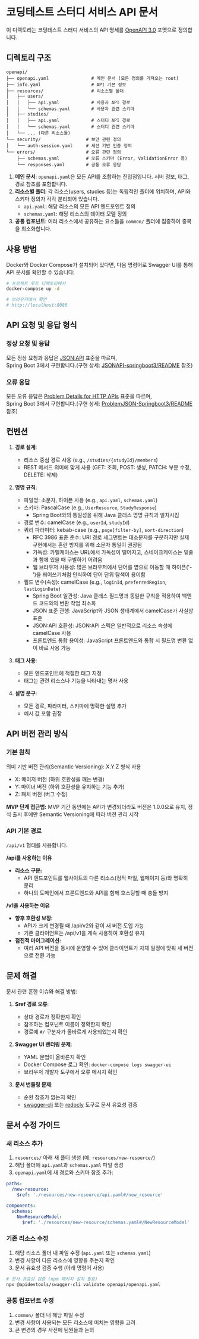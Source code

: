 # 코딩테스트 스터디 서비스 API 문서

이 디렉토리는 코딩테스트 스터디 서비스의 API 명세를 [OpenAPI 3.0](https://spec.openapis.org/oas/v3.0.3.html) 포맷으로 정의합니다.

## 디렉토리 구조

```
openapi/
├── openapi.yaml                # 메인 문서 (모든 정의를 가져오는 root)
├── info.yaml                   # API 기본 정보
├── resources/                  # 리소스별 폴더
│   ├── users/
│   │   ├── api.yaml            # 사용자 API 경로
│   │   └── schemas.yaml        # 사용자 관련 스키마
│   ├── studies/
│   │   ├── api.yaml            # 스터디 API 경로
│   │   └── schemas.yaml        # 스터디 관련 스키마
│   └── ... (다른 리소스들)
└── security/                 # 보안 관련 정의
│   └── auth-session.yaml     # 세션 기반 인증 정의
└── errors/                   # 오류 관련 정의
    ├── schemas.yaml          # 오류 스키마 (Error, ValidationError 등)
    └── responses.yaml        # 공통 오류 응답
```

1. **메인 문서**: `openapi.yaml`은 모든 API를 조합하는 진입점입니다. 서버 정보, 태그, 경로 참조를 포함합니다.
2. **리소스별 폴더**: 각 리소스(users, studies 등)는 독립적인 폴더에 위치하며, API와 스키마 정의가 각각 분리되어 있습니다.
    - `api.yaml`: 해당 리소스의 모든 API 엔드포인트 정의
    - `schemas.yaml`: 해당 리소스의 데이터 모델 정의
3. **공통 컴포넌트**: 여러 리소스에서 공유하는 요소들을 `common/` 폴더에 집중하여 중복을 최소화합니다.

## 사용 방법

Docker와 Docker Compose가 설치되어 있다면, 다음 명령어로 Swagger UI를 통해 API 문서를 확인할 수 있습니다:

```bash
# 프로젝트 루트 디렉토리에서
docker-compose up -d

# 브라우저에서 확인
# http://localhost:8080
```

## API 요청 및 응답 형식

### 정상 요청 및 응답

모든 정상 요청과 응답은 [JSON:API](https://jsonapi.org/) 표준을 따르며,   
Spring Boot 3에서 구현합니다.(구현 상세: [JSONAPI-springboot3/README](https://github.com/biddan606/JSONAPI-springboot3) 참조)

### 오류 응답

모든 오류 응답은 [Problem Details for HTTP APIs](https://datatracker.ietf.org/doc/html/rfc7807) 표준을 따르며,   
Spring Boot 3에서 구현합니다.(구현 상세: [ProblemJSON-Springboot3/README](https://github.com/biddan606/ProblemJSON-SpringBoot3) 참조)

## 컨벤션

1. **경로 설계**:
    - 리소스 중심 경로 사용 (e.g., `/studies/{studyId}/members`)
    - REST 메서드 의미에 맞게 사용 (GET: 조회, POST: 생성, PATCH: 부분 수정, DELETE: 삭제)

2. **명명 규칙**:
    - 파일명: 소문자, 하이픈 사용 (e.g., `api.yaml`, `schemas.yaml`)
    - 스키마: PascalCase (e.g., `UserResource`, `StudyResponse`)
        - Spring Boot와의 통일성을 위해 Java 클래스 명명 규칙과 일치시킴
    - 경로 변수: camelCase (e.g., `userId`, `studyId`)
    - 쿼리 파라미터: kebab-case (e.g., `page[filter-by]`, `sort-direction`)
        - RFC 3986 표준 준수: URI 경로 세그먼트는 대소문자를 구분하지만 실제 구현에서는 혼란 방지를 위해 소문자 통일이 권장됨
        - 가독성: 카멜케이스는 URL에서 가독성이 떨어지고, 스네이크케이스는 밑줄과 함께 있을 때 구별하기 어려움
        - 웹 브라우저 사용성: 많은 브라우저에서 단어를 옆으로 이동할 때 하이픈('-')을 띄어쓰기처럼 인식하여 단어 단위 탐색이 용이함
   - 필드 변수(속성): camelCase (e.g., `loginId`, `preferredRegion`, `lastLoginDate`)
      - Spring Boot 일관성: Java 클래스 필드명과 동일한 규칙을 적용하여 백엔드 코드와의 변환 작업 최소화
      - JSON 표준 관행: JavaScript와 JSON 생태계에서 camelCase가 사실상 표준
      - JSON:API 호환성: JSON:API 스펙은 일반적으로 리소스 속성에 camelCase 사용
      - 프론트엔드 통합 용이성: JavaScript 프론트엔드와 통합 시 필드명 변환 없이 바로 사용 가능

3. **태그 사용**:
    - 모든 엔드포인트에 적절한 태그 지정
    - 태그는 관련 리소스나 기능을 나타내는 명사 사용

4. **설명 문구**:
    - 모든 경로, 파라미터, 스키마에 명확한 설명 추가
    - 예시 값 포함 권장

## API 버전 관리 방식

### 기본 원칙

의미 기반 버전 관리(Semantic Versioning): X.Y.Z 형식 사용
- X: 메이저 버전 (하위 호환성을 깨는 변경)
- Y: 마이너 버전 (하위 호환성을 유지하는 기능 추가)
- Z: 패치 버전 (버그 수정)

**MVP 단계 접근법:** MVP 기간 동안에는 API가 변경되더라도 버전은 1.0.0으로 유지, 정식 출시 후에만 Semantic Versioning에 따라 버전 관리 시작

### API 기본 경로

`/api/v1` 형태를 사용합니다.

**/api를 사용하는 이유**
- **리소스 구분:**
  - API 엔드포인트를 웹사이트의 다른 리소스(정적 파일, 웹페이지 등)와 명확히 분리
  - 하나의 도메인에서 프론트엔드와 API를 함께 호스팅할 때 충돌 방지

**/v1을 사용하는 이유**
- **향후 호환성 보장:**
  - API가 크게 변경될 때 /api/v2와 같이 새 버전 도입 가능
  - 기존 클라이언트는 /api/v1을 계속 사용하여 호환성 유지
- **점진적 마이그레이션:**
  - 여러 API 버전을 동시에 운영할 수 있어 클라이언트가 자체 일정에 맞춰 새 버전으로 전환 가능

## 문제 해결

문서 관련 흔한 이슈와 해결 방법:

1. **$ref 경로 오류**:
    - 상대 경로가 정확한지 확인
    - 참조하는 컴포넌트 이름이 정확한지 확인
    - 경로에 `#/` 구분자가 올바르게 사용되었는지 확인

2. **Swagger UI 렌더링 문제**:
    - YAML 문법이 올바른지 확인
    - Docker Compose 로그 확인: `docker-compose logs swagger-ui`
    - 브라우저 개발자 도구에서 오류 메시지 확인

3. **문서 번들링 문제**:
    - 순환 참조가 없는지 확인
    - [swagger-cli](https://github.com/APIDevTools/swagger-cli) 또는 [redocly](https://redocly.com/docs/cli/) 도구로 문서 유효성 검증


## 문서 수정 가이드

### 새 리소스 추가

1. `resources/` 아래 새 폴더 생성 (예: `resources/new-resource/`)
2. 해당 폴더에 `api.yaml`과 `schemas.yaml` 파일 생성
3. `openapi.yaml`에 새 경로와 스키마 참조 추가:

```yaml
paths:
  /new-resource:
    $ref: './resources/new-resource/api.yaml#/new_resource'

components:
  schemas:
    NewResourceModel:
      $ref: './resources/new-resource/schemas.yaml#/NewResourceModel'
```

### 기존 리소스 수정

1. 해당 리소스 폴더 내 파일 수정 (`api.yaml` 또는 `schemas.yaml`)
2. 변경 사항이 다른 리소스에 영향을 주는지 확인
3. 문서 유효성 검증 수행 (아래 명령어 사용)

```bash
# 문서 유효성 검증 (npm 패키지 설치 필요)
npx @apidevtools/swagger-cli validate openapi/openapi.yaml
```

### 공통 컴포넌트 수정

1. `common/` 폴더 내 해당 파일 수정
2. 변경 사항이 사용되는 모든 리소스에 미치는 영향을 고려
3. 큰 변경의 경우 사전에 팀원들과 논의

